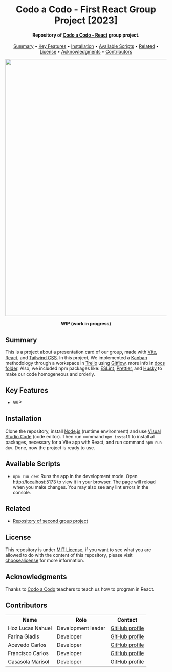 <h1 align="center">
    Codo a Codo - First React Group Project [2023]
</h1>

<h4 align="center">
    Repository of <a href="https://inscripcionesagencia.bue.edu.ar/codoacodo/" target="_blank">Codo a Codo - React<a> group project.
</h4>

<p align="center">
    <a href="#----summary">Summary</a> •
    <a href="#----key-features">Key Features</a> •
    <a href="#----installation">Installation</a> •
    <a href="#----available-scripts">Available Scripts</a> •
    <a href="#----related">Related</a> •
    <a href="#----license">License</a> •
    <a href="#----acknowledgments">Acknowledgments</a> •
    <a href="#----contributors">Contributors</a>
</p>

<p align="center">
    <a href="XXX" target="_blank">
        <img src="https://user-images.githubusercontent.com/88015479/232180021-92cc1a3e-5aae-4cac-895e-b61e66f203fe.png" width="800">
    </a>
</p>

<p align="center">
    <strong>WIP (work in progress)</strong>
</p>

<h2>
    Summary
</h2>
<p>
    This is a project about a presentation card of our group, made with <a href="https://vitejs.dev/" target="_blank">Vite</a>, <a href="https://reactjs.org/" target="_blank">React</a>, and <a href="https://tailwindcss.com/" target="_blank">Tailwind CSS</a>. In this project, We implemented a <a href="https://www.atlassian.com/es/agile/kanban" target="_blank">Kanban</a> methodology through a workspace in <a href="https://trello.com" target="_blank">Trello</a> using <a href="https://www.atlassian.com/es/git/tutorials/comparing-workflows/gitflow-workflow" target="_blank">Gitflow</a>, more info in <a href="https://github.com/hozlucas28/Codo-Codo-React-Group-Project-01-2023/tree/Master/docs" target="_blank">docs folder</a>. Also, we included npm packages like: <a href="https://eslint.org/" target="_blank">ESLint</a>, <a href="https://prettier.io/" target="_blank">Prettier</a>, and <a href="https://github.com/typicode/husky" target="_blank">Husky</a> to make our code homogeneous and orderly.
</p>

<h2>
    Key Features
</h2>
<p>
    <ul>
        <li>
            WIP
        </li>
    </ul>
</p>

<h2>
    Installation
</h2>
<p>
    Clone the repository, install <a href="https://nodejs.org/es/" target="_blank">Node.js</a> (runtime environment) and use <a href="https://code.visualstudio.com/" target="_blank">Visual Studio Code</a> (code editor). Then run command <code>npm install</code> to install all packages, necessary for a Vite app with React, and run command <code>npm run dev</code>. Done, now the project is ready to use.
</p>

<h2>
    Available Scripts
</h2>
<p>
    <ul>
        <li>
            <code>npm run dev</code>: Runs the app in the development mode. Open <a href="http://localhost:5173" target="_blank">http://localhost:5173</a> to view it in your browser. The page will reload when you make changes. You may also see any lint errors in the console.
        </li>
    </ul>
</p>

<h2>
    Related
</h2>
<p>
    <ul>
        <li>
            <a href="https://github.com/hozlucas28/Codo-Codo-React-Group-Project-02-2023" target="_blank">Repository of second group project</a>
        </li>
    </ul>
</p>

<h2>
    License
</h2>
<p>
    This repository is under <a href="./LICENSE" target="_blank">MIT License</a>, if you want to see what you are allowed to do with the content of this repository, please visit <a href="https://choosealicense.com/licenses/" target="_blank">choosealicense</a> for more information.
</p>

<h2>
    Acknowledgments
</h2>
<p>
    Thanks to <a href="https://inscripcionesagencia.bue.edu.ar/codoacodo/" target="_blank">Codo a Codo</a> teachers to teach us how to program in React.
</p>

<h2>
    Contributors
</h1>
<p>
    <table>
        <tr>
            <th>Name</th>
            <th>Role</th>
            <th>Contact</th>
        </tr>
        <tr>
            <td>Hoz Lucas Nahuel</td>
            <td>Development leader</td>
            <td>
                <a href="https://github.com/hozlucas28" target="_blank">GitHub profile</a>
            </td>
        </tr>
        <tr>
            <td>Farina Gladis</td>
            <td>Developer</td>
            <td>
                <a href="https://github.com/GladisFarina" target="_blank">GitHub profile</a>
            </td>
        </tr>
        <tr>
            <td>Acevedo Carlos</td>
            <td>Developer</td>
            <td>
                <a href="XXX" target="_blank">GitHub profile</a>
            </td>
        </tr>
        <tr>
            <td>Francisco Carlos</td>
            <td>Developer</td>
            <td>
                <a href="https://github.com/calitoozzy" target="_blank">GitHub profile</a>
            </td>
        </tr>
        <tr>
            <td>Casasola Marisol</td>
            <td>Developer</td>
            <td>
                <a href="https://github.com/Mmarisolcasasola97" target="_blank">GitHub profile</a>
            </td>
        </tr>
    </table>
</p>
